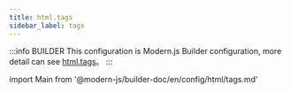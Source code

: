 ```yaml
---
title: html.tags
sidebar_label: tags
---
```


:::info BUILDER
This configuration is Modern.js Builder configuration, more detail can see [html.tags](https://modernjs.dev/builder/zh/api/config-html.html#html-tags)。
:::

import Main from '@modern-js/builder-doc/en/config/html/tags.md'

<Main />
